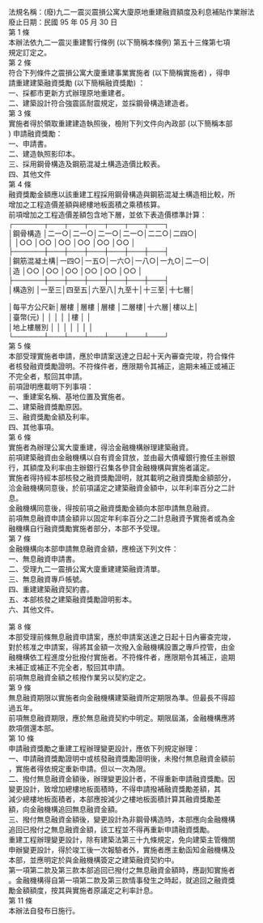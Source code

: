 法規名稱：(廢)九二一震災震損公寓大廈原地重建融資額度及利息補貼作業辦法  
廢止日期：民國 95 年 05 月 30 日  
第 1 條  
本辦法依九二一震災重建暫行條例 (以下簡稱本條例) 第五十三條第七項  
規定訂定之。  
第 2 條  
符合下列條件之震損公寓大廈重建事業實施者 (以下簡稱實施者) ，得申  
請重建建築融資獎勵 (以下簡稱融資獎勵) ：  
一、採都市更新方式辦理原地重建者。  
二、建築設計符合強震區耐震規定，並採鋼骨構造建造者。  
第 3 條  
實施者得於領取重建建造執照後，檢附下列文件向內政部 (以下簡稱本部  
) 申請融資獎勵：  
一、申請書。  
二、建造執照影印本。  
三、採用鋼骨構造及鋼筋混凝土構造造價比較表。  
四、其他文件  
第 4 條  
融資獎勵金額應以該重建工程採用鋼骨構造與鋼筋混凝土構造相比較，所  
增加之工程造價差額與總樓地板面積之乘積核算。  
前項增加之工程造價差額包含地下層，並依下表造價標準計算：  
┌──────┬───┬───┬───┬───┬───┬───┐  
│鋼骨構造 │二一○│二一○│二一○│二一○│二二○│二四○│  
│ │○○ │○○ │○○ │○○ │○○ │○○ │  
├──────┼───┼───┼───┼───┼───┼───┤  
│鋼筋混凝土構│一四○│一五○│一六○│一八○│一九○│二一○│  
│造 │○○ │○○ │○○ │○○ │○○ │○○ │  
├──────┼───┼───┼───┼───┼───┼───┤  
│構造別 │一至三│四至五│六至八│九至十│十三至│十七層│  


│每平方公尺新│層樓 │層樓 │層樓 │二層樓│十六層│樓以上│  
│臺幣(元) │ │ │ │ │樓 │ │  
│地上樓層別 │ │ │ │ │ │ │  
└──────┴───┴───┴───┴───┴───┴───┘  
第 5 條  
本部受理實施者申請，應於申請案送達之日起十天內審查完竣，符合條件  
者核發融資獎勵證明。不符條件者，應限期令其補正，逾期未補正或補正  
不完全者，駁回其申請。  
前項證明應載明下列事項：  
一、重建案名稱、基地位置及實施者。  
二、建築融資獎勵原因。  
三、融資獎勵金額及利率。  
四、其他事項。  
第 6 條  
實施者為辦理公寓大廈重建，得洽金融機構辦理建築融資。  
前項建築融資由金融機構以自有資金貸放，並由最大債權銀行擔任主辦銀  
行，其額度及利率由主辦銀行召集各參貸金融機構與實施者議定。  
實施者得持經本部核發之融資獎勵證明，就其載明之融資獎勵金額部分，  
洽金融機構同意後，於前項議定之建築融資金額中，以年利率百分之二計  
息。  
金融機構同意後，得按前項之融資獎勵金額向本部申請無息融資。  
前項無息融資申請金額非以固定年利率百分之二計息融資予實施者或為金  
融機構自行融資獎勵實施者部分，本部不予受理。  
第 7 條  
金融機構向本部申請無息融資金額，應檢送下列文件：  
一、無息融資申請書。  
二、受理九二一震損公寓大廈重建建築融資清單。  
三、無息融資專戶帳號。  
四、重建建築融資契約書。  
五、本部核發之建築融資獎勵證明影本。  
六、其他文件。  


第 8 條  
本部受理前條無息融資申請案，應於申請案送達之日起十日內審查完竣，  
對於核准之申請案，得將其金額一次撥入金融機構設置之專戶控管，由金  
融機構依工程進度分批撥付實施者。不符條件者，應限期令其補正，逾期  
未補正或補正不完全者，駁回其申請。  
前項無息融資金額之核撥作業另以契約定之。  
第 9 條  
無息融資期限以實施者向金融機構建築融資所定期限為準。但最長不得超  
過五年。  
前項無息融資期限，應於無息融資契約中明定。期限屆滿，金融機構應將  
款項償還本部。  
第 10 條  
申請融資獎勵之重建工程辦理變更設計，應依下列規定辦理：  
一、申請融資獎勵證明中或核發融資獎勵證明後，未撥付無息融資金額前  
，實施者得依規定重新申請。但以一次為限。  
二、撥付無息融資金額後，辦理變更設計者，不得重新申請融資獎勵。因  
變更設計，致增加總樓地板面積時，不得申請撥補融資獎勵差額，其  
減少總樓地板面積者，本部應按減少之樓地板面積計算其融資獎勵差  
額，向金融機構追回無息融資金額。  
三、撥付無息融資金額後，變更設計為非鋼骨構造時，本部應向金融機構  
追回已撥付之無息融資金額，該工程並不得再重新申請融資獎勵。  
重建工程辦理變更設計，除有建築法第三十九條規定，免向建築主管機關  
申辦變更設計，得於竣工後一次報驗者外，實施者應主動函知金融機構及  
本部，並應明定於與金融機構簽定之建築融資契約中。  
第一項第二款及第三款本部追回已撥付之無息融資金額時，應副知實施者  
。金融機構得自第一項第二款及第三款情事發生之時起，就追回之融資獎  
勵金額額度，按其與實施者原議定之利率計息。  
第 11 條  
本辦法自發布日施行。  


